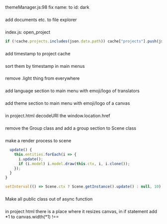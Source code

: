 themeManager.js:98 fix name: to id: dark
###
add documents etc. to file explorer
###
index.js: open_project

```js
if (!cache.projects.includes(json.data.path)) cache["projects"].push(json.data.path);
```
###
add timestamp to project cache
###
sort them by timestamp in main menus
###
remove .light thing from everywhere
###
add language section to main menu with emoji/logo of translators
###
add theme section to main menu with emoji/logo of a canvas
###
in project.html decodeURI the window.location.href
###
remove the Group class and add a group section to Scene class
###
make a render process to scene

```js
  update() {
    this.entities.forEach(i => {
      i.update();
      if (i.model) i.model.draw(this.ctx, i, i.clone());
    });
  }
}

setInterval(() => Scene.ctx ? Scene.getInstance().update() : null, 10);
```

###
Make all public class out of async function
###
in project html there is a place where it resizes canvas, in if statement add \*1 to canvas.width(\*1) !== 
